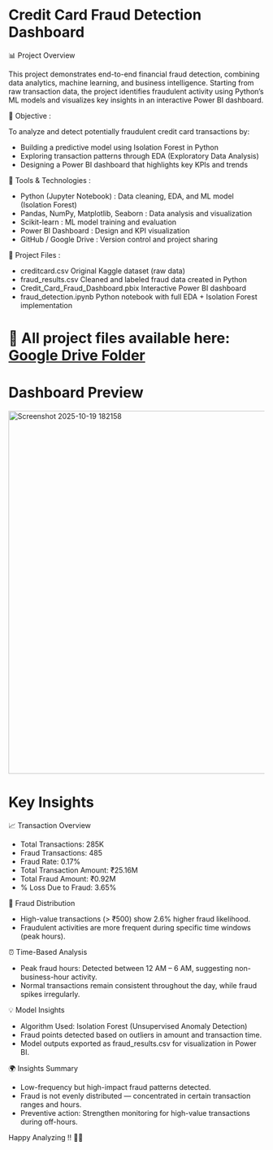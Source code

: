 # Credit Card Fraud Detection Dashboard
📊 Project Overview

This project demonstrates end-to-end financial fraud detection, combining data analytics, machine learning, and business intelligence.
Starting from raw transaction data, the project identifies fraudulent activity using Python’s ML models and visualizes key insights in an interactive Power BI dashboard.


🧠 Objective : 

To analyze and detect potentially fraudulent credit card transactions by:
- Building a predictive model using Isolation Forest in Python
- Exploring transaction patterns through EDA (Exploratory Data Analysis)
- Designing a Power BI dashboard that highlights key KPIs and trends


🧰 Tools & Technologies : 

- Python (Jupyter Notebook) :	Data cleaning, EDA, and ML model (Isolation Forest)
- Pandas, NumPy, Matplotlib, Seaborn :	Data analysis and visualization
- Scikit-learn :	ML model training and evaluation
- Power BI	Dashboard : Design and KPI visualization
- GitHub / Google Drive :	Version control and project sharing

  
📂 Project Files : 

- creditcard.csv	Original Kaggle dataset (raw data)
- fraud_results.csv	Cleaned and labeled fraud data created in Python
- Credit_Card_Fraud_Dashboard.pbix	Interactive Power BI dashboard
- fraud_detection.ipynb	Python notebook with full EDA + Isolation Forest implementation

# 🔗 All project files available here:  [Google Drive Folder](https://drive.google.com/drive/folders/1EeXWoUPtKaw3LbwpvFPRccEYOTUoQHPQ?usp=drive_link)

# Dashboard Preview
<img width="1274" height="714" alt="Screenshot 2025-10-19 182158" src="https://github.com/user-attachments/assets/d6dbaf5b-d87e-4011-8905-7a625df100b3" />

# Key Insights
📈 Transaction Overview
- Total Transactions: 285K
- Fraud Transactions: 485
- Fraud Rate: 0.17%
- Total Transaction Amount: ₹25.16M
- Total Fraud Amount: ₹0.92M
- % Loss Due to Fraud: 3.65%

💸 Fraud Distribution
- High-value transactions (> ₹500) show 2.6% higher fraud likelihood.
- Fraudulent activities are more frequent during specific time windows (peak hours).

⏰ Time-Based Analysis
- Peak fraud hours: Detected between 12 AM – 6 AM, suggesting non-business-hour activity.
- Normal transactions remain consistent throughout the day, while fraud spikes irregularly.

💡 Model Insights
- Algorithm Used: Isolation Forest (Unsupervised Anomaly Detection)
- Fraud points detected based on outliers in amount and transaction time.
- Model outputs exported as fraud_results.csv for visualization in Power BI.

🌍 Insights Summary
- Low-frequency but high-impact fraud patterns detected.
- Fraud is not evenly distributed — concentrated in certain transaction ranges and hours.
- Preventive action: Strengthen monitoring for high-value transactions during off-hours.


Happy Analyzing !! 🚀🚀
